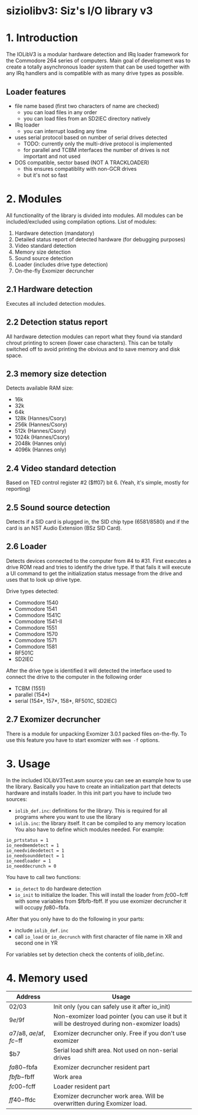 # siziolibv3: Siz's I/O library v3

# 1. Introduction
The IOLibV3 is a modular hardware detection and IRq loader framework for the
Commodore 264 series of computers.
Main goal of development was to create a totally asynchronous loader system
that can be used together with any IRq handlers and is compatible with as many
drive types as possible.

## Loader features

* file name based (first two characters of name are checked)
  - you can load files in any order
  - you can load files from an SD2IEC directory natively
* IRq loader
  - you can interrupt loading any time
* uses serial protocol based on number of serial drives detected
  - TODO: currently only the multi-drive protocol is implemented
  - for parallel and TCBM interfaces the number of drives is not important and not used
* DOS compatible, sector based (NOT A TRACKLOADER)
  - this ensures compatiblity with non-GCR drives
  - but it's not so fast

# 2. Modules
All functionality of the library is divided into modules. All modules can be included/excluded using compilation options.
List of modules:
1. Hardware detection (mandatory)
2. Detailed status report of detected hardware (for debugging purposes)
3. Video standard detection
4. Memory size detection
5. Sound source detection
6. Loader (includes drive type detection)
7. On-the-fly Exomizer decruncher

## 2.1 Hardware detection
Executes all included detection modules.

## 2.2 Detection status report
All hardware detection modules can report what they found via standard chrout
printing to screen (lower case characters). This can be totally switched off
to avoid printing the obvious and to save memory and disk space.

## 2.3 memory size detection
Detects available RAM size:
- 16k
- 32k
- 64k
- 128k  (Hannes/Csory)
- 256k  (Hannes/Csory)
- 512k  (Hannes/Csory)
- 1024k (Hannes/Csory)
- 2048k (Hannes only)
- 4096k (Hannes only)
 
## 2.4 Video standard detection
Based on TED control register #2 ($ff07) bit 6.
(Yeah, it's simple, mostly for reporting)
 
## 2.5 Sound source detection
Detects if a SID card is plugged in, the SID chip type (6581/8580) and if the
card is an NST Audio Extension (BSz SID Card).

## 2.6 Loader
Detects devices connected to the computer from #4 to #31.
First executes a drive ROM read and tries to identify the drive type. If that
fails it will execute a UI command to get the initialization status message
from the drive and uses that to look up drive type.

Drive types detected:
- Commodore 1540
- Commodore 1541
- Commodore 1541C
- Commodore 1541-II
- Commodore 1551
- Commodore 1570
- Commodore 1571
- Commodore 1581
- RF501C
- SD2IEC

After the drive type is identified it will detected the interface used to
connect the drive to the computer in the following order
- TCBM (1551)
- parallel (154*)
- serial (154*, 157*, 158*, RF501C, SD2IEC)

## 2.7 Exomizer decruncher
There is a module for unpacking Exomizer 3.0.1 packed files on-the-fly. To use this
feature you have to start exomizer with `mem -f` options.

# 3. Usage
In the included IOLibV3Test.asm source you can see an example how to use the
library.
Basically you have to create an initialization part that detects hardware and
installs loader. In this init part you have to include two sources:
- `iolib_def.inc`: definitions for the library. This is required for all programs
  where you want to use the library
- `iolib.inc`: the library itself. It can be compiled to any memory location
You also have to define which modules needed. For example:
```
io_prtstatus = 1
io_needmemdetect = 1
io_needvideodetect = 1
io_needsounddetect = 1
io_needloader = 1
io_needdecrunch = 0
```
You have to call two functions:
- `io_detect` to do hardware detection
- `io_init` to initialize the loader. This will install the loader from $fc00-$fcff
  with some variables from $fbfb-fbff.
  If you use exomizer decruncher it will occupy $fa80-$fbfa.

After that you only have to do the following in your parts:
- include `iolib_def.inc`
- call `io_load` or `io_decrunch` with first character of file name in XR and second
  one in YR

For variables set by detection check the contents of iolib_def.inc.

# 4. Memory used
Address | Usage
------- | -----
$02/$03 | Init only (you can safely use it after io_init)
$9e/$9f | Non-exomizer load pointer (you can use it but it will be destroyed during non-exomizer loads)
$a7/$a8, $ae/$af, $fc-$ff | Exomizer decruncher only. Free if you don't use exomizer
$b7 | Serial load shift area. Not used on non-serial drives
$fa80-$fbfa | Exomizer decruncher resident part
$fbfb-$fbff | Work area
$fc00-$fcff | Loader resident part
$ff40-$ffdc | Exomizer decruncher work area. Will be overwritten during Exomizer load.
